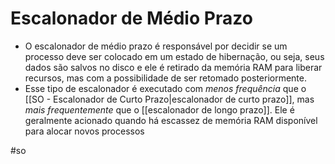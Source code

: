 
# Escalonador de Médio Prazo

- O escalonador de médio prazo é responsável por decidir se um processo deve ser colocado em um estado de hibernação, ou seja, seus dados são salvos no disco e ele é retirado da memória RAM para liberar recursos, mas com a possibilidade de ser retomado posteriormente. 
- Esse tipo de escalonador é executado com *menos frequência* que o [[SO - Escalonador de Curto Prazo|escalonador de curto prazo]], mas *mais frequentemente* que o [[escalonador de longo prazo]]. Ele é geralmente acionado quando há escassez de memória RAM disponível para alocar novos processos


#so

